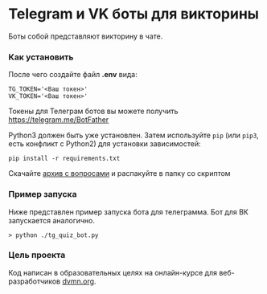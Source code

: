 # Telegram и VK боты для викторины
Боты собой представляют викторину в чате.
### Как установить

После чего создайте файл **.env** вида:
```
TG_TOKEN='<Ваш токен>'
VK_TOKEN='<Ваш токен>'
```
Токены для Телеграм ботов вы можете получить https://telegram.me/BotFather

Python3 должен быть уже установлен. 
Затем используйте `pip` (или `pip3`, есть конфликт с Python2) для установки зависимостей:
```
pip install -r requirements.txt
```
Скачайте [архив с вопросами](https://dvmn.org/media/modules_dist/quiz-questions.zip) и распакуйте в папку со скриптом

### Пример запуска

Ниже представлен пример запуска бота для телеграмма. Бот для ВК запускается аналогично.
```
> python ./tg_quiz_bot.py 

```

### Цель проекта

Код написан в образовательных целях на онлайн-курсе для веб-разработчиков [dvmn.org](https://dvmn.org/).